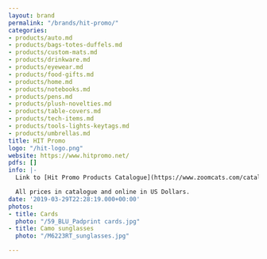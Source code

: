 ```yaml
---
layout: brand
permalink: "/brands/hit-promo/"
categories:
- products/auto.md
- products/bags-totes-duffels.md
- products/custom-mats.md
- products/drinkware.md
- products/eyewear.md
- products/food-gifts.md
- products/home.md
- products/notebooks.md
- products/pens.md
- products/plush-novelties.md
- products/table-covers.md
- products/tech-items.md
- products/tools-lights-keytags.md
- products/umbrellas.md
title: HIT Promo
logo: "/hit-logo.png"
website: https://www.hitpromo.net/
pdfs: []
info: |-
  Link to [Hit Promo Products Catalogue](https://www.zoomcats.com/catalog/2020-hit-promotional-products-catalogue)

  All prices in catalogue and online in US Dollars.
date: '2019-03-29T22:28:19.000+00:00'
photos:
- title: Cards
  photo: "/59_BLU_Padprint cards.jpg"
- title: Camo sunglasses
  photo: "/M6223RT_sunglasses.jpg"

---
```


